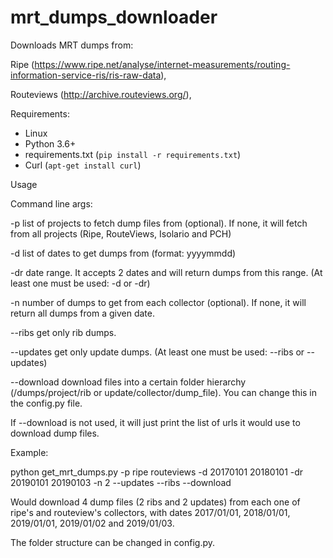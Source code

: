 # mrt_dumps_downloader

Downloads MRT dumps from: 

Ripe (https://www.ripe.net/analyse/internet-measurements/routing-information-service-ris/ris-raw-data), 

Routeviews (http://archive.routeviews.org/), 

Requirements:
 - Linux
 - Python 3.6+
 - requirements.txt (`pip install -r requirements.txt`)
 - Curl (`apt-get install curl`)
 
 Usage
 
 Command line args:
 
 -p list of projects to fetch dump files from (optional). If none, it will fetch from all projects (Ripe, RouteViews, Isolario and PCH)
 
 -d list of dates to get dumps from (format: yyyymmdd)
 
 -dr date range. It accepts 2 dates and will return dumps from this range. (At least one must be used: -d or -dr)
 
 -n number of dumps to get from each collector (optional). If none, it will return all dumps from a given date.
 
 --ribs get only rib dumps.
 
 --updates get only update dumps. (At least one must be used: --ribs or --updates)
 
 --download download files into a certain folder hierarchy (/dumps/project/rib or update/collector/dump_file). You can change this in the config.py file.
 
 If --download is not used, it will just print the list of urls it would use to download dump files.
 
 Example:
 
 python get_mrt_dumps.py -p ripe routeviews -d 20170101 20180101 -dr 20190101 20190103 -n 2 --updates --ribs --download
 
 Would download 4 dump files (2 ribs and 2 updates) from each one of ripe's and routeview's collectors, with dates 2017/01/01, 2018/01/01, 2019/01/01, 2019/01/02 and 2019/01/03.
 
 The folder structure can be changed in config.py.
